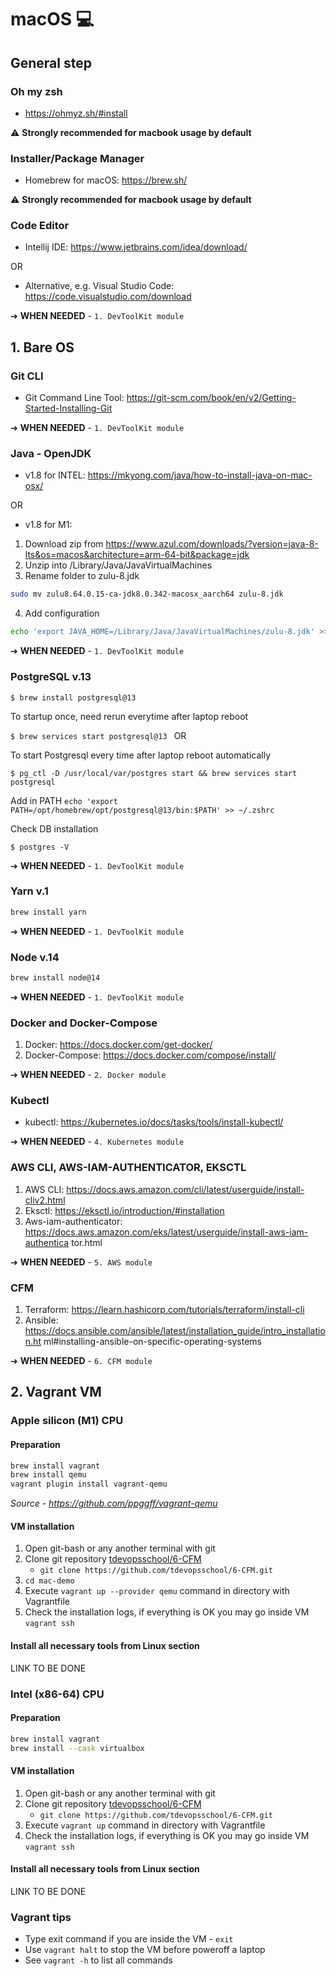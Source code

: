# macOS 💻
## General step
### Oh my zsh
- https://ohmyz.sh/#install

⚠️ **Strongly recommended for macbook usage by default**

### Installer/Package Manager
- Homebrew for macOS: https://brew.sh/

⚠️ **Strongly recommended for macbook usage by default**

### Code Editor
- Intellij IDE: https://www.jetbrains.com/idea/download/

OR

- Alternative, e.g. Visual Studio Code: https://code.visualstudio.com/download

➔ **WHEN NEEDED** - `1. DevToolKit module`

## 1. Bare OS

### Git CLI
- Git Command Line Tool: https://git-scm.com/book/en/v2/Getting-Started-Installing-Git

➔ **WHEN NEEDED** - `1. DevToolKit module`

### Java - OpenJDK
- v1.8 for INTEL: https://mkyong.com/java/how-to-install-java-on-mac-osx/

OR

- v1.8 for M1:
1. Download zip from https://www.azul.com/downloads/?version=java-8-lts&os=macos&architecture=arm-64-bit&package=jdk
2. Unzip into /Library/Java/JavaVirtualMachines
3. Rename folder to zulu-8.jdk
```bash
sudo mv zulu8.64.0.15-ca-jdk8.0.342-macosx_aarch64 zulu-8.jdk
```
4. Add configuration
```bash
echo 'export JAVA_HOME=/Library/Java/JavaVirtualMachines/zulu-8.jdk' >> ~/.zshrc
```

➔ **WHEN NEEDED** - `1. DevToolKit module`

### PostgreSQL v.13
`$ brew install postgresql@13`

To startup once, need rerun everytime after laptop reboot

`$ brew services start postgresql@13 `
OR

To start Postgresql every time after laptop reboot automatically

`$ pg_ctl -D /usr/local/var/postgres start && brew services start postgresql` 

Add in PATH
`echo 'export PATH=/opt/homebrew/opt/postgresql@13/bin:$PATH' >> ~/.zshrc`

Check DB installation
 
`$ postgres -V`

➔ **WHEN NEEDED** - `1. DevToolKit module`

### Yarn v.1
```bash
brew install yarn
```
➔ **WHEN NEEDED** - `1. DevToolKit module`

### Node v.14
```bash
brew install node@14
```
➔ **WHEN NEEDED** - `1. DevToolKit module`

### Docker and Docker-Compose
1. Docker: https://docs.docker.com/get-docker/
2. Docker-Compose: https://docs.docker.com/compose/install/

➔ **WHEN NEEDED** - `2. Docker module`

### Kubectl
- kubectl: https://kubernetes.io/docs/tasks/tools/install-kubectl/

➔ **WHEN NEEDED** - `4. Kubernetes module`

### AWS CLI, AWS-IAM-AUTHENTICATOR, EKSCTL
1. AWS CLI: https://docs.aws.amazon.com/cli/latest/userguide/install-cliv2.html
2. Eksctl: https://eksctl.io/introduction/#installation
3. Aws-iam-authenticator: https://docs.aws.amazon.com/eks/latest/userguide/install-aws-iam-authentica
tor.html

➔ **WHEN NEEDED** - `5. AWS module`

### CFM
1. Terraform: https://learn.hashicorp.com/tutorials/terraform/install-cli
2. Ansible: https://docs.ansible.com/ansible/latest/installation_guide/intro_installation.ht
ml#installing-ansible-on-specific-operating-systems

➔ **WHEN NEEDED** - `6. CFM module`

## 2. Vagrant VM
### Apple silicon (M1) CPU
#### Preparation
```bash
brew install vagrant
brew install qemu
vagrant plugin install vagrant-qemu
```
*Source - https://github.com/ppggff/vagrant-qemu*

#### VM installation
1. Open git-bash or any another terminal with git
2. Clone git repository [tdevopsschool/6-CFM](https://github.com/tdevopsschool/6-CFM)
    - `git clone https://github.com/tdevopsschool/6-CFM.git`
3. `cd mac-demo`
4. Execute `vagrant up --provider qemu` command in directory with Vagrantfile
5. Check the installation logs, if everything is OK you may go inside VM `vagrant ssh`

#### Install all necessary tools from Linux section
LINK TO BE DONE 

### Intel (x86-64) CPU
#### Preparation
```bash
brew install vagrant
brew install --cask virtualbox 
```

#### VM installation
1. Open git-bash or any another terminal with git
2. Clone git repository [tdevopsschool/6-CFM](https://github.com/tdevopsschool/6-CFM)
    - `git clone https://github.com/tdevopsschool/6-CFM.git`
3. Execute `vagrant up` command in directory with Vagrantfile
4. Check the installation logs, if everything is OK you may go inside VM `vagrant ssh`

#### Install all necessary tools from Linux section
LINK TO BE DONE 

### Vagrant tips
- Type exit command if you are inside the VM - `exit`
- Use `vagrant halt` to stop the VM before poweroff a laptop
- See `vagrant -h` to list all commands
